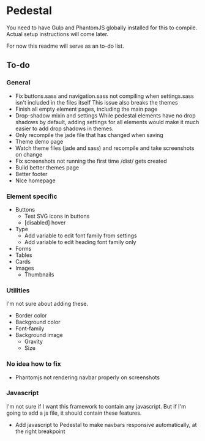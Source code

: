 # Pedestal
You need to have Gulp and PhantomJS globally installed for this to compile. Actual setup instructions will come later.

For now this readme will serve as an to-do list.
## To-do
### General
- Fix buttons.sass and navigation.sass not compiling when settings.sass isn't included in the files itself
  This issue also breaks the themes
- Finish all empty element pages, including the main page
- Drop-shadow mixin and settings
  While pedestal elements have no drop shadows by default, adding settings for all elements would make it much easier to add drop shadows in themes.
- Only recompile the jade file that has changed when saving
- Theme demo page
- Watch theme files (jade and sass) and recompile and take screenshots on change
- Fix screenshots not running the first time /dist/ gets created
- Build better themes page
- Better footer
- Nice homepage


### Element specific
- Buttons
  - Test SVG icons in buttons
  - [disabled] hover
- Type
  - Add variable to edit font family from settings
  - Add variable to edit heading font family only
- Forms
- Tables
- Cards
- Images
  - Thumbnails

### Utilities
I'm not sure about adding these. 

- Border color
- Background color
- Font-family
- Background image
  - Gravity
  - Size

### No idea how to fix
- Phantomjs not rendering navbar properly on screenshots

### Javascript
I'm not sure if I want this framework to contain any javascript. But if I'm going to add a js file, it should contain these features.

- Add javascript to Pedestal to make navbars responsive automatically, at the right breakpoint
